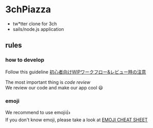 # 3chPiazza

* tw*tter clone for 3ch
* sails/node.js application

## rules

### how to develop

Follow this guideline
[初心者向けWIPワークフロー&レビュー時の注意](http://qiita.com/sue738/items/09d9292e7654747ca208)

The most important thing is _code review_  
We review our code and make our app cool :smiley:

### emoji

We recommend to use emoji:+1:  
If you don't know emoji, please take a look at [EMOJI CHEAT SHEET](http://www.emoji-cheat-sheet.com/)
